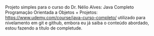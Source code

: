 Projeto simples para o curso do Dr. Nélio Alves: Java Completo Programação Orientada a Objetos + Projetos: https://www.udemy.com/course/java-curso-completo/
utilizado para nivelamento em git e github, embora eu já saiba o conteúdo abordado, estou fazendo a título de completude.
